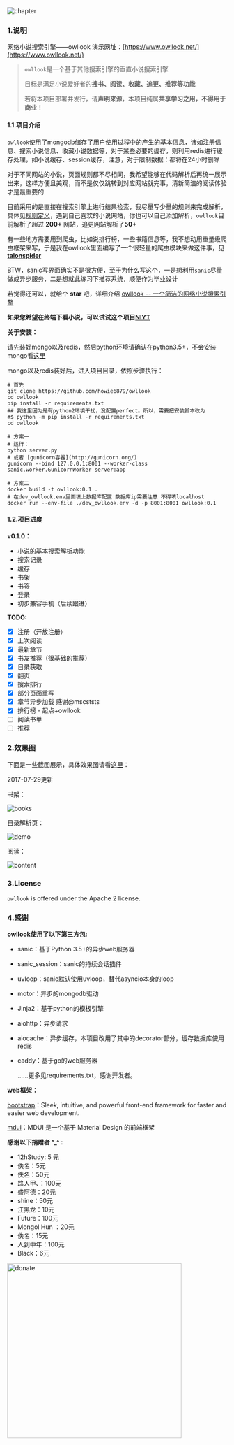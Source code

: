 <img src="./owllook/static/novels/img/logo_home.png" alt="chapter" align=center />

### 1.说明

网络小说搜索引擎——owllook 演示网址：[https://www.owllook.net/](https://www.owllook.net/)

> `owllook`是一个基于其他搜索引擎的垂直小说搜索引擎
>
> 目标是满足小说爱好者的**搜书、阅读、收藏、追更、推荐等功能**
>
> 若将本项目部署并发行，请**声明来源**，本项目纯属**共享学习之用，不得用于商业！**

#### 1.1.项目介绍

`owllook`使用了mongodb储存了用户使用过程中的产生的基本信息，诸如注册信息、搜索小说信息、收藏小说数据等，对于某些必要的缓存，则利用redis进行缓存处理，如小说缓存、session缓存，注意，对于限制数据：都将在24小时删除

对于不同网站的小说，页面规则都不尽相同，我希望能够在代码解析后再统一展示出来，这样方便且美观，而不是仅仅跳转到对应网站就完事，清新简洁的阅读体验才是最重要的

目前采用的是直接在搜索引擎上进行结果检索，我尽量写少量的规则来完成解析，具体见[规则定义](./docs/规则定义.md)，遇到自己喜欢的小说网站，你也可以自己添加解析，`owllook`目前解析了超过 **200+** 网站，追更网站解析了**50+**

有一些地方需要用到爬虫，比如说排行榜，一些书籍信息等，我不想动用重量级爬虫框架来写，于是我在owllook里面编写了一个很轻量的爬虫模块来做这件事，见 **[talonspider](https://github.com/howie6879/talonspider)**

BTW，sanic写界面确实不是很方便，至于为什么写这个，一是想利用`sanic`尽量做成异步服务，二是想就此练习下推荐系统，顺便作为毕业设计

若觉得还可以，就给个 **star** 吧，详细介绍 [owllook -- 一个简洁的网络小说搜索引擎](http://blog.howie6879.cn/2017/03/10/22/)

**如果您希望在终端下看小说，可以试试这个项目[NIYT](https://github.com/howie6879/NIYT)**

**关于安装：**

请先装好mongo以及redis，然后python环境请确认在python3.5+，不会安装mongo看[这里](https://www.digitalocean.com/community/tutorials/how-to-install-mongodb-on-centos-7)

mongo以及redis装好后，进入项目目录，依照步骤执行：

```shell
# 首先
git clone https://github.com/howie6879/owllook
cd owllook
pip install -r requirements.txt
## 我这里因为是有python2环境干扰，没配置perfect。所以，需要把安装脚本改为
#$ python -m pip install -r requirements.txt
cd owllook

# 方案一
# 运行：
python server.py
# 或者 [gunicorn容器](http://gunicorn.org/)
gunicorn --bind 127.0.0.1:8001 --worker-class sanic.worker.GunicornWorker server:app

# 方案二
docker build -t owllook:0.1 .
# 在dev_owllook.env里面填上数据库配置 数据库ip需要注意 不得填localhost
docker run --env-file ./dev_owllook.env -d -p 8001:8001 owllook:0.1
```

#### 1.2.项目进度

**v0.1.0：**

- 小说的基本搜索解析功能
- 搜索记录
- 缓存
- 书架
- 书签
- 登录
- 初步兼容手机（后续跟进）

**TODO:**

- [x] 注册（开放注册）
- [x] 上次阅读
- [x] 最新章节
- [x] 书友推荐（很基础的推荐）
- [x] 目录获取
- [x] 翻页
- [x] 搜索排行
- [x] 部分页面重写
- [x] 章节异步加载 感谢@mscststs
- [x] 排行榜 - 起点+owllook
- [ ] 阅读书单
- [ ] 推荐

### 2.效果图

下面是一些截图展示，具体效果图请看[这里](http://oe7yjec8x.bkt.clouddn.com/howie/2017-03-08-owllook.gif)：

2017-07-29更新

书架：

![books](./docs/imgs/book.jpeg)

目录解析页：

![demo](./docs/imgs/chapter.png)



阅读：

![content](./docs/imgs/content.png)

### 3.License

`owllook` is offered under the Apache 2 license.

### 4.感谢

**owllook使用了以下第三方包:**

- sanic：基于Python 3.5+的异步web服务器

- sanic_session：sanic的持续会话插件

- uvloop：sanic默认使用uvloop，替代asyncio本身的loop

- motor：异步的mongodb驱动

- ​Jinja2：基于python的模板引擎

- aiohttp：异步请求

- aiocache：异步缓存，本项目改用了其中的decorator部分，缓存数据库使用redis

- caddy：基于go的web服务器

  …...更多见requirements.txt，感谢开发者。

**web框架：**

[bootstrap](https://github.com/twbs/bootstrap)：Sleek, intuitive, and powerful front-end framework for faster and easier web development. 

[mdui](https://github.com/zdhxiong/mdui )：MDUI 是一个基于 Material Design 的前端框架

**感谢以下捐赠者 ^_^ :**
- 12hStudy: 5 元
- 佚名：5元
- 佚名：50元
- 路人甲、：100元
- 盛阿德：20元
- shine：50元
- 江黑龙：10元
- Future：100元
- Mongol Hun ：20元
- 佚名：15元
- 人到中年：100元
- Black：6元

<img src="http://oe7yjec8x.bkt.clouddn.com/howie/2017-01-25-wx.png" width = "400" height = "400" alt="donate" align=center />
